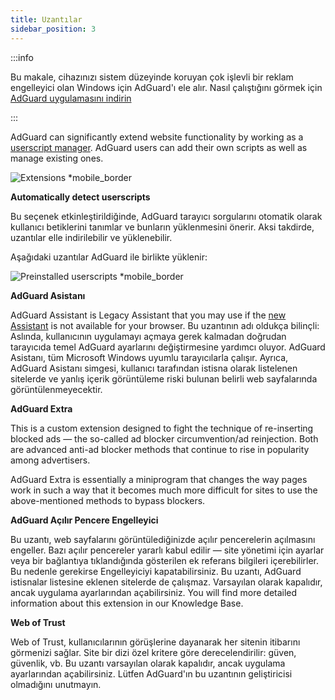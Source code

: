 ```yaml
---
title: Uzantılar
sidebar_position: 3
---
```


:::info

Bu makale, cihazınızı sistem düzeyinde koruyan çok işlevli bir reklam engelleyici olan Windows için AdGuard'ı ele alır. Nasıl çalıştığını görmek için [AdGuard uygulamasını indirin](https://agrd.io/download-kb-adblock)

:::

AdGuard can significantly extend website functionality by working as a [userscript manager](/general/extensions.md). AdGuard users can add their own scripts as well as manage existing ones.

![Extensions \*mobile\_border](https://cdn.adtidy.org/content/kb/ad_blocker/windows/overview/userscripts.png)

**Automatically detect userscripts**

Bu seçenek etkinleştirildiğinde, AdGuard tarayıcı sorgularını otomatik olarak kullanıcı betiklerini tanımlar ve bunların yüklenmesini önerir. Aksi takdirde, uzantılar elle indirilebilir ve yüklenebilir.

Aşağıdaki uzantılar AdGuard ile birlikte yüklenir:

![Preinstalled userscripts \*mobile\_border](https://cdn.adtidy.org/content/kb/ad_blocker/windows/overview/preinstalled-userscripts.png)

**AdGuard Asistanı**

AdGuard Assistant is Legacy Assistant that you may use if the [new Assistant](/adguard-for-windows/browser-assistant.md) is not available for your browser. Bu uzantının adı oldukça bilinçli: Aslında, kullanıcının uygulamayı açmaya gerek kalmadan doğrudan tarayıcıda temel AdGuard ayarlarını değiştirmesine yardımcı oluyor. AdGuard Asistanı, tüm Microsoft Windows uyumlu tarayıcılarla çalışır. Ayrıca, AdGuard Asistanı simgesi, kullanıcı tarafından istisna olarak listelenen sitelerde ve yanlış içerik görüntüleme riski bulunan belirli web sayfalarında görüntülenmeyecektir.

**AdGuard Extra**

This is a custom extension designed to fight the technique of re-inserting blocked ads — the so-called ad blocker circumvention/ad reinjection. Both are advanced anti-ad blocker methods that continue to rise in popularity among advertisers.

AdGuard Extra is essentially a miniprogram that changes the way pages work in such a way that it becomes much more difficult for sites to use the above-mentioned methods to bypass blockers.

**AdGuard Açılır Pencere Engelleyici**

Bu uzantı, web sayfalarını görüntülediğinizde açılır pencerelerin açılmasını engeller. Bazı açılır pencereler yararlı kabul edilir — site yönetimi için ayarlar veya bir bağlantıya tıklandığında gösterilen ek referans bilgileri içerebilirler. Bu nedenle gerekirse Engelleyiciyi kapatabilirsiniz. Bu uzantı, AdGuard istisnalar listesine eklenen sitelerde de çalışmaz. Varsayılan olarak kapalıdır, ancak uygulama ayarlarından açabilirsiniz. You will find more detailed information about this extension in our Knowledge Base.

**Web of Trust**

Web of Trust, kullanıcılarının görüşlerine dayanarak her sitenin itibarını görmenizi sağlar. Site bir dizi özel kritere göre derecelendirilir: güven, güvenlik, vb. Bu uzantı varsayılan olarak kapalıdır, ancak uygulama ayarlarından açabilirsiniz. Lütfen AdGuard'ın bu uzantının geliştiricisi olmadığını unutmayın.
